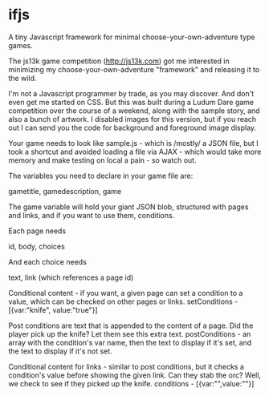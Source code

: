 # ifjs
A tiny Javascript framework for minimal choose-your-own-adventure type games.

The js13k game competition (http://js13k.com) got me interested in minimizing my choose-your-own-adventure "framework" and releasing it to the wild.

I'm not a Javascript programmer by trade, as you may discover. And don't even get me started on CSS. But this was built during a Ludum Dare game competition over the course of a weekend, along with the sample story, and also a bunch of artwork. I disabled images for this version, but if you reach out I can send you the code for background and foreground image display.

Your game needs to look like sample.js - which is /mostly/ a JSON file, but I took a shortcut and avoided loading a file via AJAX - which would take more memory and make testing on local a pain - so watch out.

The variables you need to declare in your game file are:

gametitle, gamedescription, game

The game variable will hold your giant JSON blob, structured with pages and links, and if you want to use them, conditions.

Each page needs

id, body, choices

And each choice needs

text, link (which references a page id)

Conditional content - if you want, a given page can set a condition to a value, which can be checked on other pages or links.
setConditions - [{var:"knife", value:"true"}]

Post conditions are text that is appended to the content of a page. Did the player pick up the knife? Let them see this extra text.
postConditions - an array with the condition's var name, then the text to display if it's set, and the text to display if it's not set.

Conditional content for links - similar to post conditions, but it checks a condition's value before showing the given link. Can they stab the orc? Well, we check to see if they picked up the knife.
conditions - [{var:"",value:""}]
